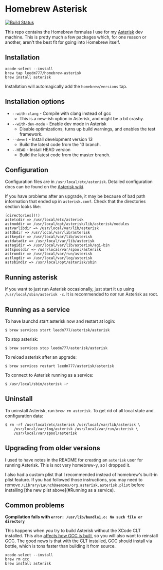 # Homebrew Asterisk

[![Build Status](https://travis-ci.org/leedm777/homebrew-asterisk.svg?branch=master)](https://travis-ci.org/leedm777/homebrew-asterisk)

This repo contains the Homebrew formulas I use for my [Asterisk][ast] dev
machine. This is pretty much a few packages which, for one reason or
another, aren't the best fit for going into Homebrew itself.

## Installation

    xcode-select --install
    brew tap leedm777/homebrew-asterisk
    brew install asterisk

Installation will automagically add the `homebrew/versions` tap.

## Installation options

 * `--with-clang` - Compile with clang instead of gcc
   * This is a new-ish option in Asterisk, and might be a bit crashy.
 * `--with-dev-mode` - Enable dev mode in Asterisk
   * Disable optimizations, turns up build warnings, and enables the test
     framework.
 * `--devel` - Install development version 13
   * Build the latest code from the 13 branch.
 * `--HEAD` - Install HEAD version
   * Build the latest code from the master branch.

## Configuration

Configuration files are in `/usr/local/etc/asterisk`. Detailed configuration
docs can be found on the [Asterisk wiki][config-docs].

If you have problems after an upgrade, it may be because of bad path information
that ended up in `asterisk.conf`. Check that the directories section looks like:

    [directories](!)
    astetcdir => /usr/local/etc/asterisk
    astmoddir => /usr/local/opt/asterisk/lib/asterisk/modules
    astvarlibdir => /usr/local/var/lib/asterisk
    astdbdir => /usr/local/var/lib/asterisk
    astkeydir => /usr/local/var/lib/asterisk
    astdatadir => /usr/local/var/lib/asterisk
    astagidir => /usr/local/var/lib/asterisk/agi-bin
    astspooldir => /usr/local/var/spool/asterisk
    astrundir => /usr/local/var/run/asterisk
    astlogdir => /usr/local/var/log/asterisk
    astsbindir => /usr/local/opt/asterisk/sbin

## Running asterisk

If you want to just run Asterisk occasionally, just start it up using
`/usr/local/sbin/asterisk -c`. It is recommended to *not* run Asterisk as root.

## Running as a service

To have launchd start asterisk now and restart at login:

    $ brew services start leedm777/asterisk/asterisk

To stop asterisk:

    $ brew services stop leedm777/asterisk/asterisk

To reload asterisk after an upgrade:

    $ brew services restart leedm777/asterisk/asterisk

To connect to Asterisk running as a service:

    $ /usr/local/sbin/asterisk -r

## Uninstall

To uninstall Asterisk, run `brew rm asterisk`. To get rid of all local state and
configuration data:

    $ rm -rf /usr/local/etc/asterisk /usr/local/var/lib/asterisk \
        /usr/local/var/log/asterisk /usr/local/var/run/asterisk \
        /usr/local/var/spool/asterisk

## Upgrading from older versions

I used to have notes in the README for creating an `asterisk` user for running
Asterisk. This is not very homebrew-y, so I dropped it.

I also had a custom plist that I recommended instead of homebrew's built-in
plist feature. If you had followed those instructions, you may need to remove
`/Library/LaunchDaemons/org.asterisk.asterisk.plist` before installing
[the new plist above](#Running as a service).

## Common problems

**Compilation fails with `error: /usr/lib/bundle1.o: No such file or directory`**

This happens when you try to build Asterisk without the XCode CLT installed.
This also [affects how GCC is built](Homebrew/homebrew#34461), so you will also
want to reinstall GCC. The good news is that with the CLT installed, GCC should
install via bottle, which is tons faster than building it from source.

    xcode-select --install
    brew rm gcc
    brew install asterisk

 [ast]: http://asterisk.org/
 [config-docs]: https://wiki.asterisk.org/wiki/x/cYXAAQ
